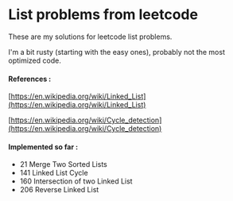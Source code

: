 # List problems from leetcode

These are my solutions for leetcode list problems.

I'm a bit rusty (starting with the easy ones), probably not the most optimized code.

#### References :
[https://en.wikipedia.org/wiki/Linked_List](https://en.wikipedia.org/wiki/Linked_List)

[https://en.wikipedia.org/wiki/Cycle_detection](https://en.wikipedia.org/wiki/Cycle_detection)
#### Implemented so far :
- 21 Merge Two Sorted Lists
- 141 Linked List Cycle
- 160 Intersection of two Linked List
- 206 Reverse Linked List